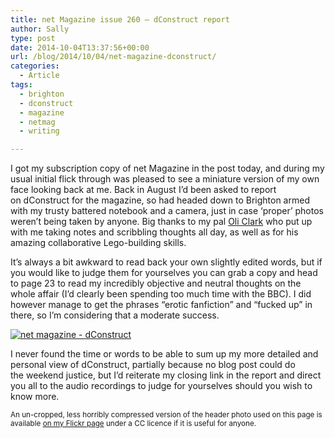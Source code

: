 ```yaml
---
title: net Magazine issue 260 – dConstruct report
author: Sally
type: post
date: 2014-10-04T13:37:56+00:00
url: /blog/2014/10/04/net-magazine-dconstruct/
categories:
  - Article
tags:
  - brighton
  - dconstruct
  - magazine
  - netmag
  - writing

---
```

I got my subscription copy of net Magazine in the post today, and during my usual initial flick through was pleased to see a miniature version of my own face looking back at me. Back in August I&#8217;d been asked to report on dConstruct for the magazine, so had headed down to Brighton armed with my trusty battered notebook and a camera, just in case &#8216;proper&#8217; photos weren&#8217;t being taken by anyone. Big thanks to my pal <a href="http://oliclark.com" target="_blank">Oli Clark</a> who put up with me taking notes and scribbling thoughts all day, as well as for his amazing collaborative Lego-building skills.

It&#8217;s always a bit awkward to read back your own slightly edited words, but if you would like to judge them for yourselves you can grab a copy and head to page 23 to read my incredibly objective and neutral thoughts on the whole affair (I&#8217;d clearly been spending too much time with the BBC). I did however manage to get the phrases &#8220;erotic fanfiction&#8221; and &#8220;fucked up&#8221; in there, so I&#8217;m considering that a moderate success.

[![net magazine - dConstruct][1]][1]

I never found the time or words to be able to sum up my more detailed and personal view of dConstruct, partially because no blog post could do the weekend justice, but I&#8217;d reiterate my closing link in the report and direct you all to the audio recordings to judge for yourselves should you wish to know more.

<small>An un-cropped, less horribly compressed version of the header photo used on this page is available <a href="https://www.flickr.com/photos/greywillfade/15190403915/" target="_blank">on my Flickr page</a> under a CC licence if it is useful for anyone.</small>

 [1]: http://recordssoundthesame.com/wp-content/uploads/2014/10/netmagdconstruct.jpg